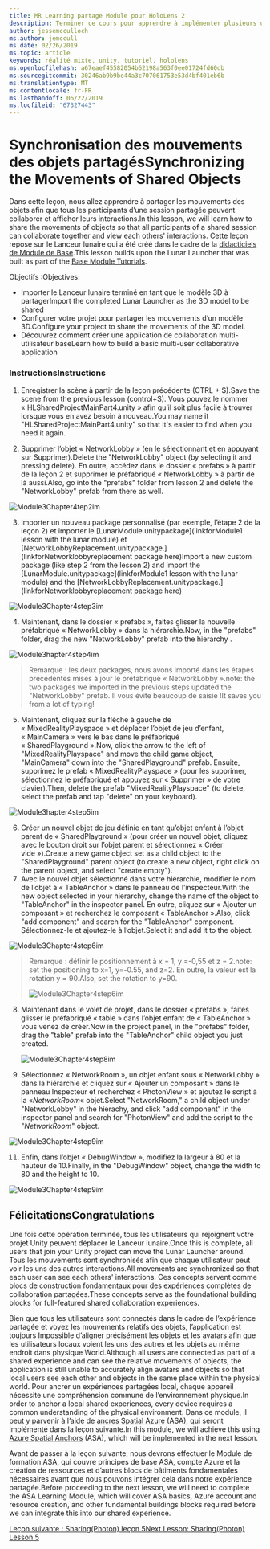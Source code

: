 ```yaml
---
title: MR Learning partage Module pour HoloLens 2
description: Terminer ce cours pour apprendre à implémenter plusieurs utilisateurs les expériences partagées au sein d’une application de HoloLens 2.
author: jessemcculloch
ms.author: jemccull
ms.date: 02/26/2019
ms.topic: article
keywords: réalité mixte, unity, tutoriel, hololens
ms.openlocfilehash: a67eaef45582054b62198a563f0ee01724fd60db
ms.sourcegitcommit: 30246ab9b9be44a3c707061753e53d4bf401eb6b
ms.translationtype: MT
ms.contentlocale: fr-FR
ms.lasthandoff: 06/22/2019
ms.locfileid: "67327443"
---
```

# <a name="synchronizing-the-movements-of-shared-objects"></a><span data-ttu-id="e9ac2-104">Synchronisation des mouvements des objets partagés</span><span class="sxs-lookup"><span data-stu-id="e9ac2-104">Synchronizing the Movements of Shared Objects</span></span>

<span data-ttu-id="e9ac2-105">Dans cette leçon, nous allez apprendre à partager les mouvements des objets afin que tous les participants d’une session partagée peuvent collaborer et afficher leurs interactions.</span><span class="sxs-lookup"><span data-stu-id="e9ac2-105">In this lesson, we will learn how to share the movements of objects so that all participants of a shared session can collaborate together and view each others' interactions.</span></span> <span data-ttu-id="e9ac2-106">Cette leçon repose sur le Lanceur lunaire qui a été créé dans le cadre de la [didacticiels de Module de Base](mrlearning-base.md).</span><span class="sxs-lookup"><span data-stu-id="e9ac2-106">This lesson builds upon the Lunar Launcher that was built as part of the [Base Module Tutorials](mrlearning-base.md).</span></span>

<span data-ttu-id="e9ac2-107">Objectifs :</span><span class="sxs-lookup"><span data-stu-id="e9ac2-107">Objectives:</span></span>

- <span data-ttu-id="e9ac2-108">Importer le Lanceur lunaire terminé en tant que le modèle 3D à partager</span><span class="sxs-lookup"><span data-stu-id="e9ac2-108">Import the completed Lunar Launcher as the 3D model to be shared</span></span>
- <span data-ttu-id="e9ac2-109">Configurer votre projet pour partager les mouvements d’un modèle 3D.</span><span class="sxs-lookup"><span data-stu-id="e9ac2-109">Configure your project to share the movements of the 3D model.</span></span>
- <span data-ttu-id="e9ac2-110">Découvrez comment créer une application de collaboration multi-utilisateur base</span><span class="sxs-lookup"><span data-stu-id="e9ac2-110">Learn how to build a basic multi-user collaborative application</span></span>

### <a name="instructions"></a><span data-ttu-id="e9ac2-111">Instructions</span><span class="sxs-lookup"><span data-stu-id="e9ac2-111">Instructions</span></span>

1. <span data-ttu-id="e9ac2-112">Enregistrer la scène à partir de la leçon précédente (CTRL + S).</span><span class="sxs-lookup"><span data-stu-id="e9ac2-112">Save the scene from the previous lesson (control+S).</span></span> <span data-ttu-id="e9ac2-113">Vous pouvez le nommer « HLSharedProjectMainPart4.unity » afin qu’il soit plus facile à trouver lorsque vous en avez besoin à nouveau.</span><span class="sxs-lookup"><span data-stu-id="e9ac2-113">You may name it "HLSharedProjectMainPart4.unity" so that it's easier to find when you need it again.</span></span>

2. <span data-ttu-id="e9ac2-114">Supprimer l’objet « NetworkLobby » (en le sélectionnant et en appuyant sur Supprimer).</span><span class="sxs-lookup"><span data-stu-id="e9ac2-114">Delete the "NetworkLobby" object (by selecting it and pressing delete).</span></span> <span data-ttu-id="e9ac2-115">En outre, accédez dans le dossier « prefabs » à partir de la leçon 2 et supprimer le préfabriqué « NetworkLobby » à partir de là aussi.</span><span class="sxs-lookup"><span data-stu-id="e9ac2-115">Also, go into the "prefabs" folder from lesson 2 and delete the "NetworkLobby" prefab from there as well.</span></span>

![Module3Chapter4tep2im](images/module3chapter4step2im.PNG)

3. <span data-ttu-id="e9ac2-117">Importer un nouveau package personnalisé (par exemple, l’étape 2 de la leçon 2) et importer le [LunarModule.unitypackage](linkforModule1 lesson with the lunar module) et [NetworkLobbyReplacement.unitypackage.](linkforNetworklobbyreplacement package here)</span><span class="sxs-lookup"><span data-stu-id="e9ac2-117">Import a new custom package (like step 2 from the lesson 2) and import the [LunarModule.unitypackage](linkforModule1 lesson with the lunar module) and the [NetworkLobbyReplacement.unitypackage.](linkforNetworklobbyreplacement package here)</span></span>

![Module3Chapter4step3im](images/module3chapter4step3im.PNG)

4. <span data-ttu-id="e9ac2-119">Maintenant, dans le dossier « prefabs », faites glisser la nouvelle préfabriqué « NetworkLobby » dans la hiérarchie.</span><span class="sxs-lookup"><span data-stu-id="e9ac2-119">Now, in the "prefabs" folder, drag the new "NetworkLobby" prefab into the hierarchy .</span></span> 

![Module3hapter4step4im](images/module3chapter4step4im.PNG)

> <span data-ttu-id="e9ac2-121">Remarque : les deux packages, nous avons importé dans les étapes précédentes mises à jour le préfabriqué « NetworkLobby ».</span><span class="sxs-lookup"><span data-stu-id="e9ac2-121">note: the two packages we imported in the previous steps updated the "NetworkLobby" prefab.</span></span> <span data-ttu-id="e9ac2-122">Il vous évite beaucoup de saisie !</span><span class="sxs-lookup"><span data-stu-id="e9ac2-122">It saves you from a lot of typing!</span></span>

5. <span data-ttu-id="e9ac2-123">Maintenant, cliquez sur la flèche à gauche de « MixedRealityPlayspace » et déplacer l’objet de jeu d’enfant, « MainCamera » vers le bas dans le préfabriqué « SharedPlayground ».</span><span class="sxs-lookup"><span data-stu-id="e9ac2-123">Now, click the arrow to the left of "MixedRealityPlayspace" and move the child game object, "MainCamera" down into the "SharedPlayground" prefab.</span></span> <span data-ttu-id="e9ac2-124">Ensuite, supprimez le prefab « MixedRealityPlayspace » (pour les supprimer, sélectionnez le préfabriqué et appuyez sur « Supprimer » de votre clavier).</span><span class="sxs-lookup"><span data-stu-id="e9ac2-124">Then, delete the prefab "MixedRealityPlayspace" (to delete, select the prefab and tap "delete" on your keyboard).</span></span>

![Module3hapter4step5im](images/module3chapter4step5im.PNG)

6. <span data-ttu-id="e9ac2-126">Créer un nouvel objet de jeu définie en tant qu’objet enfant à l’objet parent de « SharedPlayground » (pour créer un nouvel objet, cliquez avec le bouton droit sur l’objet parent et sélectionnez « Créer vide »).</span><span class="sxs-lookup"><span data-stu-id="e9ac2-126">Create a new game object set as a child object to the "SharedPlayground" parent object (to create a new object, right click on the parent object, and select "create  empty").</span></span>
7. <span data-ttu-id="e9ac2-127">Avec le nouvel objet sélectionné dans votre hiérarchie, modifier le nom de l’objet à « TableAnchor » dans le panneau de l’inspecteur.</span><span class="sxs-lookup"><span data-stu-id="e9ac2-127">With the new object selected in your hierarchy, change the name of the object to "TableAnchor" in the inspector panel.</span></span> <span data-ttu-id="e9ac2-128">En outre, cliquez sur « Ajouter un composant » et recherchez le composant « TableAnchor ».</span><span class="sxs-lookup"><span data-stu-id="e9ac2-128">Also, click "add component" and search for the "TableAnchor" component.</span></span> <span data-ttu-id="e9ac2-129">Sélectionnez-le et ajoutez-le à l’objet.</span><span class="sxs-lookup"><span data-stu-id="e9ac2-129">Select it and add it to the object.</span></span>

![Module3Chapter4step6im](images/module3chapter4step7im.PNG)

> <span data-ttu-id="e9ac2-131">Remarque : définir le positionnement à x = 1, y =-0,55 et z = 2.</span><span class="sxs-lookup"><span data-stu-id="e9ac2-131">note: set the positioning to x=1, y=-0.55, and z=2.</span></span> <span data-ttu-id="e9ac2-132">En outre, la valeur est la rotation y = 90.</span><span class="sxs-lookup"><span data-stu-id="e9ac2-132">Also, set the rotation to y=90.</span></span> 
>
> ![Module3Chapter4step6im](images/module3chapter4noteim.PNG)

8. <span data-ttu-id="e9ac2-134">Maintenant dans le volet de projet, dans le dossier « prefabs », faites glisser le préfabriqué « table » dans l’objet enfant de « TableAnchor » vous venez de créer.</span><span class="sxs-lookup"><span data-stu-id="e9ac2-134">Now in the project panel, in the "prefabs" folder, drag the "table" prefab into the "TableAnchor" child object you just created.</span></span>

   ![Module3Chapter4step8im](images/module3chapter4step8im.PNG)

9. <span data-ttu-id="e9ac2-136">Sélectionnez « NetworkRoom », un objet enfant sous « NetworkLobby » dans la hiérarchie et cliquez sur « Ajouter un composant » dans le panneau Inspecteur et recherchez « PhotonView » et ajoutez le script à la «*NetworkRoom*« objet.</span><span class="sxs-lookup"><span data-stu-id="e9ac2-136">Select "NetworkRoom," a child object under "NetworkLobby" in the hierachy, and click "add component" in the inspector panel and search for "PhotonView" and add the script to the "*NetworkRoom*" object.</span></span>

![Module3Chapter4step9im](images/module3chapter4step9im.PNG)

11. <span data-ttu-id="e9ac2-138">Enfin, dans l’objet « DebugWindow », modifiez la largeur à 80 et la hauteur de 10.</span><span class="sxs-lookup"><span data-stu-id="e9ac2-138">Finally, in the "DebugWindow" object, change the width to 80 and the height to 10.</span></span>

![Module3Chapter4step9im](images/module3chapter4step11im.PNG)




## <a name="congratulations"></a><span data-ttu-id="e9ac2-140">Félicitations</span><span class="sxs-lookup"><span data-stu-id="e9ac2-140">Congratulations</span></span>

<span data-ttu-id="e9ac2-141">Une fois cette opération terminée, tous les utilisateurs qui rejoignent votre projet Unity peuvent déplacer le Lanceur lunaire.</span><span class="sxs-lookup"><span data-stu-id="e9ac2-141">Once this is complete, all users that join your Unity project can move the Lunar Launcher around.</span></span> <span data-ttu-id="e9ac2-142">Tous les mouvements sont synchronisés afin que chaque utilisateur peut voir les uns des autres interactions.</span><span class="sxs-lookup"><span data-stu-id="e9ac2-142">All movements are synchronized so that each user can see each others' interactions.</span></span> <span data-ttu-id="e9ac2-143">Ces concepts servent comme blocs de construction fondamentaux pour des expériences complètes de collaboration partagées.</span><span class="sxs-lookup"><span data-stu-id="e9ac2-143">These concepts serve as the foundational building blocks for full-featured shared collaboration experiences.</span></span> 

<span data-ttu-id="e9ac2-144">Bien que tous les utilisateurs sont connectés dans le cadre de l’expérience partagée et voyez les mouvements relatifs des objets, l’application est toujours Impossible d’aligner précisément les objets et les avatars afin que les utilisateurs locaux voient les uns des autres et les objets au même endroit dans physique World.</span><span class="sxs-lookup"><span data-stu-id="e9ac2-144">Although all users are connected as part of a shared experience and can see the relative movements of objects, the application is still unable to accurately align avatars and objects so that local users see each other and objects in the same place within the physical world.</span></span> <span data-ttu-id="e9ac2-145">Pour ancrer un expériences partagées local, chaque appareil nécessite une compréhension commune de l’environnement physique.</span><span class="sxs-lookup"><span data-stu-id="e9ac2-145">In order to anchor a local shared experiences, every device requires a common understanding of the physical environment.</span></span> <span data-ttu-id="e9ac2-146">Dans ce module, il peut y parvenir à l’aide de [ancres Spatial Azure](<https://azure.microsoft.com/en-us/services/spatial-anchors/>) (ASA), qui seront implémenté dans la leçon suivante.</span><span class="sxs-lookup"><span data-stu-id="e9ac2-146">In this module, we will achieve this using [Azure Spatial Anchors](<https://azure.microsoft.com/en-us/services/spatial-anchors/>) (ASA), which will be implemented in the next lesson.</span></span>

<span data-ttu-id="e9ac2-147">Avant de passer à la leçon suivante, nous devrons effectuer le Module de formation ASA, qui couvre principes de base ASA, compte Azure et la création de ressources et d’autres blocs de bâtiments fondamentales nécessaires avant que nous pouvons intégrer cela dans notre expérience partagée.</span><span class="sxs-lookup"><span data-stu-id="e9ac2-147">Before proceeding to the next lesson, we will need to complete the ASA Learning Module, which will cover ASA basics, Azure account and resource creation, and other fundamental buildings blocks required before we can integrate this into our shared experience.</span></span>

<span data-ttu-id="e9ac2-148">[Leçon suivante : Sharing(Photon) leçon 5](mrlearning-sharing(photon)-ch5.md)</span><span class="sxs-lookup"><span data-stu-id="e9ac2-148">[Next Lesson: Sharing(Photon) Lesson 5](mrlearning-sharing(photon)-ch5.md)</span></span>

